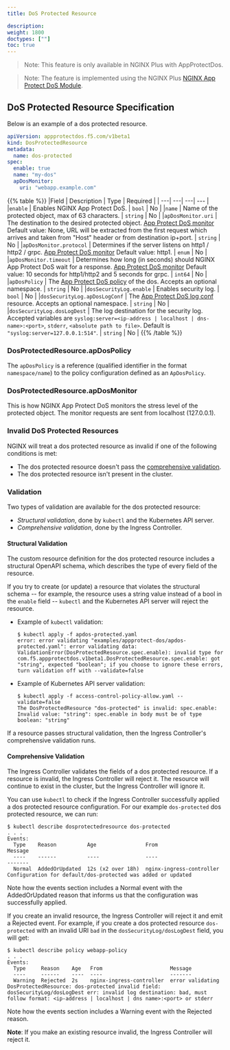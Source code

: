 ```yaml
---
title: DoS Protected Resource

description:
weight: 1800
doctypes: [""]
toc: true
---
```


> Note: This feature is only available in NGINX Plus with AppProtectDos.

> Note: The feature is implemented using the NGINX Plus [NGINX App Protect DoS Module](https://docs.nginx.com/nginx-app-protect-dos/configuration/).


## DoS Protected Resource Specification

Below is an example of a dos protected resource.
```yaml
apiVersion: appprotectdos.f5.com/v1beta1
kind: DosProtectedResource
metadata:
  name: dos-protected
spec:
  enable: true
  name: "my-dos"
  apDosMonitor:
    uri: "webapp.example.com"

```

{{% table %}}
|Field | Description | Type | Required |
| ---| ---| ---| --- |
|``enable`` | Enables NGINX App Protect DoS. | ``bool`` | No |
|``name`` | Name of the protected object, max of 63 characters. | ``string`` | No |
|``apDosMonitor.uri`` | The destination to the desired protected object. [App Protect DoS monitor](#dosprotectedresourceapdosmonitor) Default value: None, URL will be extracted from the first request which arrives and taken from "Host" header or from destination ip+port. | ``string`` | No |
|``apDosMonitor.protocol`` | Determines if the server listens on http1 / http2 / grpc. [App Protect DoS monitor](#dosprotectedresourceapdosmonitor) Default value: http1. | ``enum`` | No |
|``apDosMonitor.timeout`` | Determines how long (in seconds) should NGINX App Protect DoS wait for a response. [App Protect DoS monitor](#dosprotectedresourceapdosmonitor) Default value: 10 seconds for http1/http2 and 5 seconds for grpc. | ``int64`` | No |
|``apDosPolicy`` | The [App Protect DoS policy](#dosprotectedresourceapdospolicy) of the dos. Accepts an optional namespace. | ``string`` | No |
|``dosSecurityLog.enable`` | Enables security log. | ``bool`` | No |
|``dosSecurityLog.apDosLogConf`` | The [App Protect DoS log conf](/nginx-ingress-controller/app-protect-dos/configuration/#app-protect-dos-logs) resource. Accepts an optional namespace. | ``string`` | No |
|``dosSecurityLog.dosLogDest`` | The log destination for the security log. Accepted variables are ``syslog:server=<ip-address | localhost | dns-name>:<port>``, ``stderr``, ``<absolute path to file>``. Default is ``"syslog:server=127.0.0.1:514"``. | ``string`` | No |
{{% /table %}}

### DosProtectedResource.apDosPolicy

The `apDosPolicy` is a reference (qualified identifier in the format `namespace/name`) to the policy configuration defined as an `ApDosPolicy`.

### DosProtectedResource.apDosMonitor

This is how NGINX App Protect DoS monitors the stress level of the protected object. The monitor requests are sent from localhost (127.0.0.1).

### Invalid DoS Protected Resources

NGINX will treat a dos protected resource as invalid if one of the following conditions is met:
* The dos protected resource doesn't pass the [comprehensive validation](#comprehensive-validation).
* The dos protected resource isn't present in the cluster.

### Validation

Two types of validation are available for the dos protected resource:
* *Structural validation*, done by `kubectl` and the Kubernetes API server.
* *Comprehensive validation*, done by the Ingress Controller.

#### Structural Validation

The custom resource definition for the dos protected resource includes a structural OpenAPI schema, which describes the type of every field of the resource.

If you try to create (or update) a resource that violates the structural schema -- for example, the resource uses a string value instead of a bool in the `enable` field -- `kubectl` and the Kubernetes API server will reject the resource.
* Example of `kubectl` validation:
    ```
    $ kubectl apply -f apdos-protected.yaml
    error: error validating "examples/appprotect-dos/apdos-protected.yaml": error validating data: ValidationError(DosProtectedResource.spec.enable): invalid type for com.f5.appprotectdos.v1beta1.DosProtectedResource.spec.enable: got "string", expected "boolean"; if you choose to ignore these errors, turn validation off with --validate=false
    ```
* Example of Kubernetes API server validation:
    ```
    $ kubectl apply -f access-control-policy-allow.yaml --validate=false
    The DosProtectedResource "dos-protected" is invalid: spec.enable: Invalid value: "string": spec.enable in body must be of type boolean: "string"
    ```

If a resource passes structural validation, then the Ingress Controller's comprehensive validation runs.


#### Comprehensive Validation

The Ingress Controller validates the fields of a dos protected resource. If a resource is invalid, the Ingress Controller will reject it. The resource will continue to exist in the cluster, but the Ingress Controller will ignore it.

You can use `kubectl` to check if the Ingress Controller successfully applied a dos protected resource configuration. For our example `dos-protected` dos protected resource, we can run:
```
$ kubectl describe dosprotectedresource dos-protected
. . .
Events:
  Type    Reason          Age                From                      Message
  ----    ------          ----               ----                      -------
  Normal  AddedOrUpdated  12s (x2 over 18h)  nginx-ingress-controller  Configuration for default/dos-protected was added or updated
```
Note how the events section includes a Normal event with the AddedOrUpdated reason that informs us that the configuration was successfully applied.

If you create an invalid resource, the Ingress Controller will reject it and emit a Rejected event. For example, if you create a dos protected resource `dos-protected` with an invalid URI `bad` in the `dosSecurityLog/dosLogDest` field, you will get:
```
$ kubectl describe policy webapp-policy
. . .
Events:
  Type     Reason    Age   From                      Message
  ----     ------    ----  ----                      -------
  Warning  Rejected  2s    nginx-ingress-controller  error validating DosProtectedResource: dos-protected invalid field: dosSecurityLog/dosLogDest err: invalid log destination: bad, must follow format: <ip-address | localhost | dns name>:<port> or stderr
```
Note how the events section includes a Warning event with the Rejected reason.

**Note**: If you make an existing resource invalid, the Ingress Controller will reject it.
